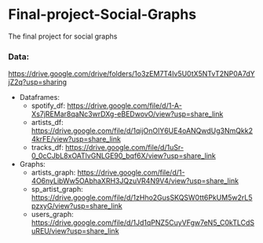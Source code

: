 # Final-project-Social-Graphs
The final project for social graphs

### Data:
https://drive.google.com/drive/folders/1o3zEM7T4Iv5U0tX5NTvT2NP0A7dYjZ2q?usp=sharing
- Dataframes:
  - spotify_df: https://drive.google.com/file/d/1-A-Xs7jREMar8qaNc3wrDXg-eBEDwovO/view?usp=share_link
  - artists_df: https://drive.google.com/file/d/1qijOnOlY6UE4oANQwdUg3NmQkk24krFE/view?usp=share_link
  - tracks_df: https://drive.google.com/file/d/1uSr-0_0cCJbL8xOATlvGNLGE90_bqf6X/view?usp=share_link
- Graphs:
  - artists_graph: https://drive.google.com/file/d/1-4O6nyLibWw5OAbhaXRH3JQzuVR4N9V4/view?usp=share_link
  - sp_artist_graph: https://drive.google.com/file/d/1zHho2GusSKQSW0tt6PkUM5w2rL5pzxyG/view?usp=share_link
  - users_graph: https://drive.google.com/file/d/1Jd1qPNZ5CuyVFgw7eN5_C0kTLCdSuREU/view?usp=share_link
